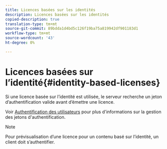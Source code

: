 ```yaml
---
title: Licences basées sur les identités
description: Licences basées sur les identités
copied-description: true
translation-type: tm+mt
source-git-commit: 89bdda1d4bd5c126f19ba75a819942df901183d1
workflow-type: tm+mt
source-wordcount: '43'
ht-degree: 0%

---
```



# Licences basées sur l’identité{#identity-based-licenses}

Si une licence basée sur l’identité est utilisée, le serveur recherche un jeton d’authentification valide avant d’émettre une licence.

Voir [Authentification des utilisateurs](../../../protecting-content/implementing-the-license-server/processing-drm-requests.md#user-authentication) pour plus d&#39;informations sur la gestion des jetons d&#39;authentification.

>[!NOTE]
>
>Pour prévisualisation d’une licence pour un contenu basé sur l’identité, un client doit s’authentifier.

